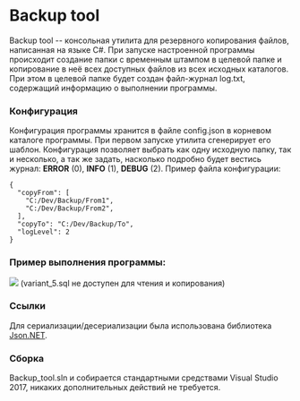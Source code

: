 # Backup tool
Backup tool -- консольная утилита для резервного копирования файлов, написанная на языке C#.
При запуске настроенной программы происходит создание папки с временным штампом в целевой папке и копирование в неё всех доступных файлов из всех исходных каталогов.
При этом в целевой папке будет создан файл-журнал log.txt, содержащий информацию о выполнении программы.
### Конфигурация
Конфигурация программы хранится в файле config.json в корневом каталоге программы. При первом запуске утилита сгенерирует его шаблон.
Конфигурация позволяет выбрать как одну исходную папку, так и несколько, а так же задать, насколько подробно будет вестись журнал: **ERROR** (0), **INFO** (1), **DEBUG** (2).
Пример файла конфигурации:
```
{
  "copyFrom": [
    "C:/Dev/Backup/From1",
    "C:/Dev/Backup/From2",
  ],
  "copyTo": "C:/Dev/Backup/To",
  "logLevel": 2
}
```

### Пример выполнения программы:
![][Screenshot]
(variant_5.sql не доступен для чтения и копирования)
### Ссылки
Для сериализации/десериализации была использована библиотека [Json.NET][Json.Net].

### Сборка
Backup_tool.sln и собирается стандартными средствами Visual Studio 2017, никаких дополнительных действий не требуется.

[Json.Net]:<https://www.newtonsoft.com/json>
[Screenshot]:<http://joxi.ru/BA0K1JeSJnYNQ2.png>